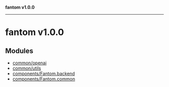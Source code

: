 **fantom v1.0.0**

***

# fantom v1.0.0

## Modules

- [common/openai](common/openai/README.md)
- [common/utils](common/utils/README.md)
- [components/Fantom.backend](components/Fantom.backend/README.md)
- [components/Fantom.common](components/Fantom.common/README.md)

